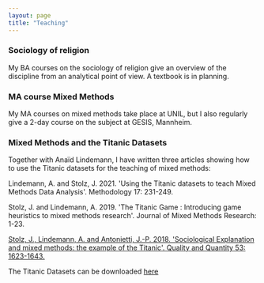 ```yaml
---
layout: page
title: "Teaching"
---
```


### Sociology of religion
My BA courses on the sociology of religion give an overview of the discipline from an analytical point of view. A textbook is 
in planning.

### MA course Mixed Methods
My MA courses on mixed methods take place at UNIL, but I also regularly give a 2-day course on the subject at GESIS, Mannheim.


### Mixed Methods and the Titanic Datasets
Together with Anaïd Lindemann, I have written three articles showing how to 
use the Titanic datasets for the teaching of mixed methods: 

Lindemann, A. and Stolz, J. 2021. 'Using the Titanic datasets to teach Mixed Methods Data Analysis'. Methodology 17: 231-249.

Stolz, J. and Lindemann, A. 2019. 'The Titanic Game : Introducing game heuristics to mixed methods research'. Journal of Mixed Methods Research: 1-23.

[Stolz, J., Lindemann, A. and Antonietti, J.-P. 2018. 'Sociological Explanation and mixed methods: the example of the Titanic'. Quality and Quantity 53: 1623-1643.](assets/TitanicExplain.pdf)



The Titanic Datasets can be downloaded [here](https://sepia2.unil.ch/wp/mixedmethodstitanic/)
